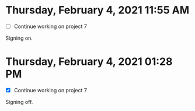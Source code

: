 # Thursday, February  4, 2021 11:55 AM

- [ ] Continue working on project 7

Signing on.

# Thursday, February  4, 2021 01:28 PM

- [x] Continue working on project 7

Signing off.
